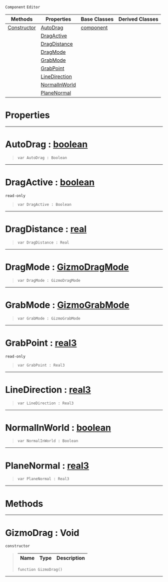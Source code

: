  `Component` `Editor`



|Methods|Properties|Base Classes|Derived Classes|
|---|---|---|---|
|[ Constructor](https://plasmaengine.github.io/PlasmaDocs/Plasma1/C++/code_reference/class_reference/gizmodrag.md#gizmodrag-void)|[ AutoDrag](https://plasmaengine.github.io/PlasmaDocs/Plasma1/C++/code_reference/class_reference/gizmodrag.md#autodrag-plasma-engine-doc)|[component](https://plasmaengine.github.io/PlasmaDocs/Plasma1/C++/code_reference/class_reference/component.md)| |
| |[ DragActive](https://plasmaengine.github.io/PlasmaDocs/Plasma1/C++/code_reference/class_reference/gizmodrag.md#dragactive-plasma-engine-d)| | |
| |[ DragDistance](https://plasmaengine.github.io/PlasmaDocs/Plasma1/C++/code_reference/class_reference/gizmodrag.md#dragdistance-plasma-engine)| | |
| |[ DragMode](https://plasmaengine.github.io/PlasmaDocs/Plasma1/C++/code_reference/class_reference/gizmodrag.md#dragmode-plasma-engine-doc)| | |
| |[ GrabMode](https://plasmaengine.github.io/PlasmaDocs/Plasma1/C++/code_reference/class_reference/gizmodrag.md#grabmode-plasma-engine-doc)| | |
| |[ GrabPoint](https://plasmaengine.github.io/PlasmaDocs/Plasma1/C++/code_reference/class_reference/gizmodrag.md#grabpoint-plasma-engine-do)| | |
| |[ LineDirection](https://plasmaengine.github.io/PlasmaDocs/Plasma1/C++/code_reference/class_reference/gizmodrag.md#linedirection-plasma-engin)| | |
| |[ NormalInWorld](https://plasmaengine.github.io/PlasmaDocs/Plasma1/C++/code_reference/class_reference/gizmodrag.md#normalinworld-plasma-engin)| | |
| |[ PlaneNormal](https://plasmaengine.github.io/PlasmaDocs/Plasma1/C++/code_reference/class_reference/gizmodrag.md#planenormal-plasma-engine)| | |


 #  Properties


---  
 #  AutoDrag : [boolean](https://plasmaengine.github.io/PlasmaDocs/Plasma1/C++/code_reference/lightning_base_types/boolean.md)

> 
> ``` lang=cpp, name=Lightning
> var AutoDrag : Boolean


---  
 #  DragActive : [boolean](https://plasmaengine.github.io/PlasmaDocs/Plasma1/C++/code_reference/lightning_base_types/boolean.md)

 `read-only`

> 
> ``` lang=cpp, name=Lightning
> var DragActive : Boolean


---  
 #  DragDistance : [real](https://plasmaengine.github.io/PlasmaDocs/Plasma1/C++/code_reference/lightning_base_types/real.md)

> 
> ``` lang=cpp, name=Lightning
> var DragDistance : Real


---  
 #  DragMode : [GizmoDragMode](https://plasmaengine.github.io/PlasmaDocs/Plasma1/C++/code_reference/enum_reference.md#gizmodragmode)

> 
> ``` lang=cpp, name=Lightning
> var DragMode : GizmoDragMode


---  
 #  GrabMode : [GizmoGrabMode](https://plasmaengine.github.io/PlasmaDocs/Plasma1/C++/code_reference/enum_reference.md#gizmograbmode)

> 
> ``` lang=cpp, name=Lightning
> var GrabMode : GizmoGrabMode


---  
 #  GrabPoint : [real3](https://plasmaengine.github.io/PlasmaDocs/Plasma1/C++/code_reference/lightning_base_types/real3.md)

 `read-only`

> 
> ``` lang=cpp, name=Lightning
> var GrabPoint : Real3


---  
 #  LineDirection : [real3](https://plasmaengine.github.io/PlasmaDocs/Plasma1/C++/code_reference/lightning_base_types/real3.md)

> 
> ``` lang=cpp, name=Lightning
> var LineDirection : Real3


---  
 #  NormalInWorld : [boolean](https://plasmaengine.github.io/PlasmaDocs/Plasma1/C++/code_reference/lightning_base_types/boolean.md)

> 
> ``` lang=cpp, name=Lightning
> var NormalInWorld : Boolean


---  
 #  PlaneNormal : [real3](https://plasmaengine.github.io/PlasmaDocs/Plasma1/C++/code_reference/lightning_base_types/real3.md)

> 
> ``` lang=cpp, name=Lightning
> var PlaneNormal : Real3


---  
 #  Methods


---  
 #  GizmoDrag : Void

 `constructor`

> 
> |Name|Type|Description|
> |---|---|---|
> ``` lang=cpp, name=Lightning
> function GizmoDrag()
> ``` 


---  
 

 